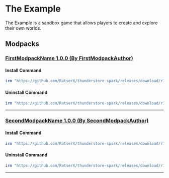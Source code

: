 # The Example

The Example is a sandbox game that allows players to create and explore their own worlds.

## Modpacks

### [FirstModpackName 1.0.0 (By FirstModpackAuthor)](https://first.modpack.uri/)

#### Install Command

````ps1
irm "https://github.com/RatserX/thunderstore-spark/releases/download/r14948193427/Example-FirstModpackAuthor-FirstModpackName-Install.ps1" | iex
```` 

#### Uninstall Command

````ps1
irm "https://github.com/RatserX/thunderstore-spark/releases/download/r14948193427/Example-FirstModpackAuthor-FirstModpackName-Uninstall.ps1" | iex
```` 

---

### [SecondModpackName 1.0.0 (By SecondModpackAuthor)](https://second.modpack.uri/)

#### Install Command

````ps1
irm "https://github.com/RatserX/thunderstore-spark/releases/download/r14948193427/Example-SecondModpackAuthor-SecondModpackName-Install.ps1" | iex
```` 

#### Uninstall Command

````ps1
irm "https://github.com/RatserX/thunderstore-spark/releases/download/r14948193427/Example-SecondModpackAuthor-SecondModpackName-Uninstall.ps1" | iex
```` 

---


